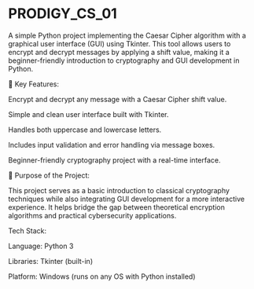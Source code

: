 # PRODIGY_CS_01
A simple Python project implementing the Caesar Cipher algorithm with a graphical user interface (GUI) using Tkinter. This tool allows users to encrypt and decrypt messages by applying a shift value, making it a beginner-friendly introduction to cryptography and GUI development in Python.

📌 Key Features:

Encrypt and decrypt any message with a Caesar Cipher shift value.

Simple and clean user interface built with Tkinter.

Handles both uppercase and lowercase letters.

Includes input validation and error handling via message boxes.

Beginner-friendly cryptography project with a real-time interface.

🎯 Purpose of the Project:

This project serves as a basic introduction to classical cryptography techniques while also integrating GUI development for a more interactive experience. It helps bridge the gap between theoretical encryption algorithms and practical cybersecurity applications.

 Tech Stack:

Language: Python 3

Libraries: Tkinter (built-in)

Platform: Windows (runs on any OS with Python installed)
